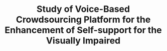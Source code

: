 ---
layout: publication
title: "Study of Voice-Based Crowdsourcing Platform for the Enhancement of Self-support for the Visually Impaired"
year: 2020
month: 5
authors:
  - Jini Kim
  - Ga-Ram Song
  - Hayoung Kim
  - Eunseo Kim
  - Wonsup Lee
venue: AHFE 2020
note: 
venue_full: The emergence of AI-Powered Short-Form Video Generators (ASVG) has showcased the potential to streamline production time and foster creative ideas. Despite their widespread adoption, research has underexplored ASVG, especially from creators’ perspectives. To evaluate the role of ASVG as creator-centered collaborators, we conducted mixed-method research; (1) interviews (N = 17) and (2) a participatory design workshop (N = 12) with short-form video creators. In our interviews, we investigated creators’ production process and challenges in creating short-form videos. In participatory workshops, short-form video creators envisioned AI-powered video tools, addressing their requirements and AI collaboration perceptions. Our findings indicate ASVGs can provide various advantages including inspiration, swift access to video sources, and automated highlight generation. To put things in perspective, we also underscore concerns arising from AI collaboration, including potential creator identity dilution, reduced creative output, and information bubble. We also discuss design considerations when designing ASVG to retain their creative values.
# url: https://dl.acm.org/doi/10.1145/3613904.3642476
# category:
#   - "AI / NLP"
#   - "Chatbot"
#   - "Healthcare"
#   - "Design"
featured: true
---